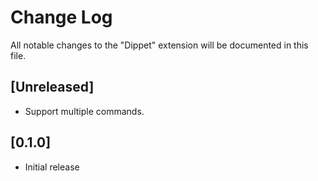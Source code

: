 # Change Log

All notable changes to the "Dippet" extension will be documented in this file.

<!-- Check [Keep a Changelog](http://keepachangelog.com/) for recommendations on how to structure this file. -->

## [Unreleased]

- Support multiple commands.

## [0.1.0]

- Initial release